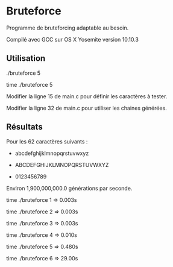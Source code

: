 # Bruteforce
Programme de bruteforcing adaptable au besoin.

Compilé avec GCC sur OS X Yosemite version 10.10.3

## Utilisation
./bruteforce 5

time ./bruteforce 5

Modifier la ligne 15 de main.c pour définir les caractères à tester.

Modifier la ligne 32 de main.c pour utiliser les chaines générées.

## Résultats

Pour les 62 caractères suivants :

- abcdefghijklmnopqrstuvwxyz

- ABCDEFGHIJKLMNOPQRSTUVWXYZ

- 0123456789

Environ 1,900,000,000.0 générations par seconde.

time ./bruteforce 1 => 0.003s

time ./bruteforce 2 => 0.003s

time ./bruteforce 3 => 0.003s

time ./bruteforce 4 => 0.010s

time ./bruteforce 5 => 0.480s

time ./bruteforce 6 => 29.00s

